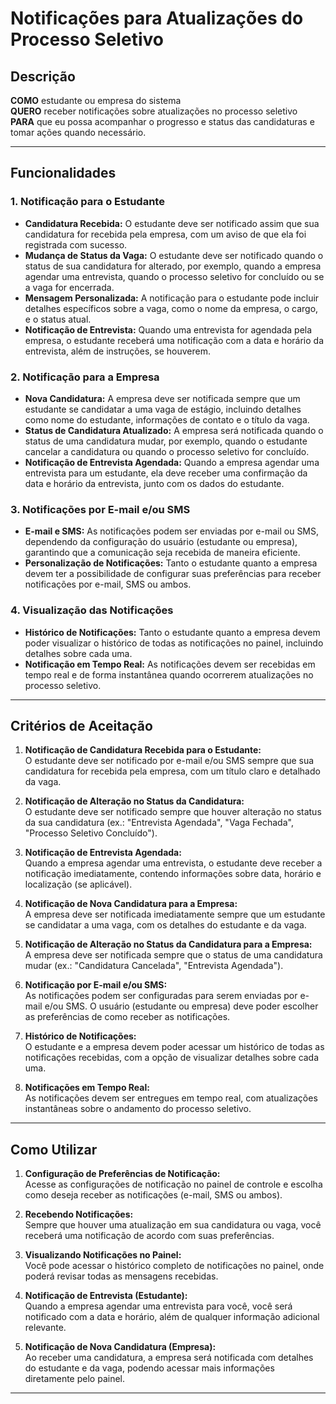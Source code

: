 # Notificações para Atualizações do Processo Seletivo

## Descrição

**COMO** estudante ou empresa do sistema  
**QUERO** receber notificações sobre atualizações no processo seletivo  
**PARA** que eu possa acompanhar o progresso e status das candidaturas e tomar ações quando necessário.

---

## Funcionalidades

### 1. **Notificação para o Estudante**
   - **Candidatura Recebida:** O estudante deve ser notificado assim que sua candidatura for recebida pela empresa, com um aviso de que ela foi registrada com sucesso.
   - **Mudança de Status da Vaga:** O estudante deve ser notificado quando o status de sua candidatura for alterado, por exemplo, quando a empresa agendar uma entrevista, quando o processo seletivo for concluído ou se a vaga for encerrada.
   - **Mensagem Personalizada:** A notificação para o estudante pode incluir detalhes específicos sobre a vaga, como o nome da empresa, o cargo, e o status atual.
   - **Notificação de Entrevista:** Quando uma entrevista for agendada pela empresa, o estudante receberá uma notificação com a data e horário da entrevista, além de instruções, se houverem.

### 2. **Notificação para a Empresa**
   - **Nova Candidatura:** A empresa deve ser notificada sempre que um estudante se candidatar a uma vaga de estágio, incluindo detalhes como nome do estudante, informações de contato e o título da vaga.
   - **Status de Candidatura Atualizado:** A empresa será notificada quando o status de uma candidatura mudar, por exemplo, quando o estudante cancelar a candidatura ou quando o processo seletivo for concluído.
   - **Notificação de Entrevista Agendada:** Quando a empresa agendar uma entrevista para um estudante, ela deve receber uma confirmação da data e horário da entrevista, junto com os dados do estudante.

### 3. **Notificações por E-mail e/ou SMS**
   - **E-mail e SMS:** As notificações podem ser enviadas por e-mail ou SMS, dependendo da configuração do usuário (estudante ou empresa), garantindo que a comunicação seja recebida de maneira eficiente.
   - **Personalização de Notificações:** Tanto o estudante quanto a empresa devem ter a possibilidade de configurar suas preferências para receber notificações por e-mail, SMS ou ambos.

### 4. **Visualização das Notificações**
   - **Histórico de Notificações:** Tanto o estudante quanto a empresa devem poder visualizar o histórico de todas as notificações no painel, incluindo detalhes sobre cada uma.
   - **Notificação em Tempo Real:** As notificações devem ser recebidas em tempo real e de forma instantânea quando ocorrerem atualizações no processo seletivo.

---

## Critérios de Aceitação

1. **Notificação de Candidatura Recebida para o Estudante:**  
   O estudante deve ser notificado por e-mail e/ou SMS sempre que sua candidatura for recebida pela empresa, com um título claro e detalhado da vaga.

2. **Notificação de Alteração no Status da Candidatura:**  
   O estudante deve ser notificado sempre que houver alteração no status da sua candidatura (ex.: "Entrevista Agendada", "Vaga Fechada", "Processo Seletivo Concluído").

3. **Notificação de Entrevista Agendada:**  
   Quando a empresa agendar uma entrevista, o estudante deve receber a notificação imediatamente, contendo informações sobre data, horário e localização (se aplicável).

4. **Notificação de Nova Candidatura para a Empresa:**  
   A empresa deve ser notificada imediatamente sempre que um estudante se candidatar a uma vaga, com os detalhes do estudante e da vaga.

5. **Notificação de Alteração no Status da Candidatura para a Empresa:**  
   A empresa deve ser notificada sempre que o status de uma candidatura mudar (ex.: "Candidatura Cancelada", "Entrevista Agendada").

6. **Notificação por E-mail e/ou SMS:**  
   As notificações podem ser configuradas para serem enviadas por e-mail e/ou SMS. O usuário (estudante ou empresa) deve poder escolher as preferências de como receber as notificações.

7. **Histórico de Notificações:**  
   O estudante e a empresa devem poder acessar um histórico de todas as notificações recebidas, com a opção de visualizar detalhes sobre cada uma.

8. **Notificações em Tempo Real:**  
   As notificações devem ser entregues em tempo real, com atualizações instantâneas sobre o andamento do processo seletivo.

---

## Como Utilizar

1. **Configuração de Preferências de Notificação:**  
   Acesse as configurações de notificação no painel de controle e escolha como deseja receber as notificações (e-mail, SMS ou ambos).

2. **Recebendo Notificações:**  
   Sempre que houver uma atualização em sua candidatura ou vaga, você receberá uma notificação de acordo com suas preferências.

3. **Visualizando Notificações no Painel:**  
   Você pode acessar o histórico completo de notificações no painel, onde poderá revisar todas as mensagens recebidas.

4. **Notificação de Entrevista (Estudante):**  
   Quando a empresa agendar uma entrevista para você, você será notificado com a data e horário, além de qualquer informação adicional relevante.

5. **Notificação de Nova Candidatura (Empresa):**  
   Ao receber uma candidatura, a empresa será notificada com detalhes do estudante e da vaga, podendo acessar mais informações diretamente pelo painel.

---